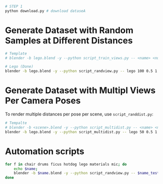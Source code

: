 ```bash
# STEP 1
python download.py # download dataseA
```

# Generate Dataset with Random Samples at Different Distances
```bash
# Template
# blender -b lego.blend -y --python script_train_views.py -- <name> <number_of_views> <distance_ratio_near> <distance_ratio_far>

# Lego (Done)
blender -b lego.blend -y --python script_randview.py -- lego 100 0.5 1.25 # done
```

# Generate Dataset with Multipl Views Per Camera Poses
To render multiple distances per pose per scene, use `script_randdist.py`:
```bash
# Tempalte
# blender -b <scene>.blend -y --python script_multidist.py -- <name> <n_poses> <distance_ratio_near> <distance_ratio_far> <n_ratios_sampled_per_pose> <--randist?>
blender -b lego.blend -y --python script_multidist.py -- lego 50 0.5 1.5 5 --randdist
```

# Automation scripts
```bash
for f in chair drums ficus hotdog lego materials mic; do 
    echo $name; 
    blender -b $name.blend -y --python script_randview.py -- $name_test 1 0.5 1.0 --render_depth --render_sfn& 
done
```
